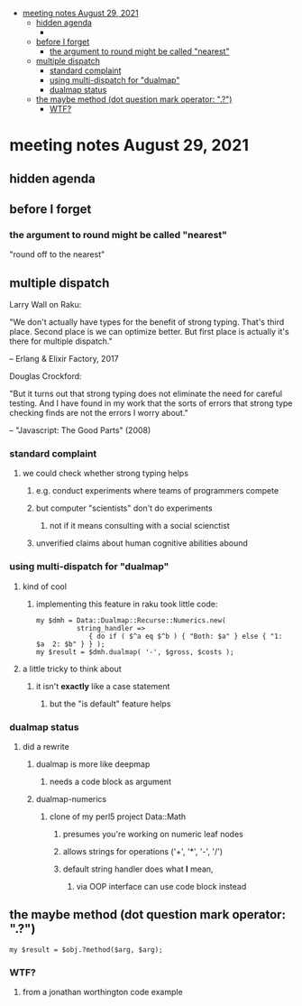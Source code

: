 - [meeting notes August 29, 2021](#orgfdbfae7)
  - [hidden agenda](#org8b6f3c4)
    - [](#orgc86c6a1)
  - [before I forget](#org605f02d)
    - [the argument to round might be called "nearest"](#orga6e20ae)
  - [multiple dispatch](#org3598de8)
    - [standard complaint](#org13ddd00)
    - [using multi-dispatch for "dualmap"](#org0c37e52)
    - [dualmap status](#org4f42ebd)
  - [the maybe method (dot question mark operator: ".?")](#org51415ba)
    - [WTF?](#org8c52e5a)


<a id="orgfdbfae7"></a>

# meeting notes August 29, 2021


<a id="org8b6f3c4"></a>

## hidden agenda


<a id="orgc86c6a1"></a>

### 


<a id="org605f02d"></a>

## before I forget


<a id="orga6e20ae"></a>

### the argument to round might be called "nearest"

"round off to the nearest"


<a id="org3598de8"></a>

## multiple dispatch

Larry Wall on Raku:

"We don't actually have types for the benefit of strong typing. That's third place. Second place is we can optimize better. But first place is actually it's there for multiple dispatch."

&#x2013; Erlang & Elixir Factory, 2017

Douglas Crockford:

"But it turns out that strong typing does not eliminate the need for careful testing. And I have found in my work that the sorts of errors that strong type checking finds are not the errors I worry about."

&#x2013; "Javascript: The Good Parts" (2008)


<a id="org13ddd00"></a>

### standard complaint

1.  we could check whether strong typing helps

    1.  e.g. conduct experiments where teams of programmers compete
    
    2.  but computer "scientists" don't do experiments
    
        1.  not if it means consulting with a social scienctist
    
    3.  unverified claims about human cognitive abilities abound


<a id="org0c37e52"></a>

### using multi-dispatch for "dualmap"

1.  kind of cool

    1.  implementing this feature in raku took little code:
    
        ```perl6
        my $dmh = Data::Dualmap::Recurse::Numerics.new( 
                  string_handler => 
                     { do if ( $^a eq $^b ) { "Both: $a" } else { "1: $a  2: $b" } } );
        my $result = $dmh.dualmap( '-', $gross, $costs );
        ```

2.  a little tricky to think about

    1.  it isn't **exactly** like a case statement
    
        1.  but the "is default" feature helps


<a id="org4f42ebd"></a>

### dualmap status

1.  did a rewrite

    1.  dualmap is more like deepmap
    
        1.  needs a code block as argument
    
    2.  dualmap-numerics
    
        1.  clone of my perl5 project Data::Math
        
            1.  presumes you're working on numeric leaf nodes
            
            2.  allows strings for operations ('+', '\*', '-', '/')
            
            3.  default string handler does what **I** mean,
            
                1.  via OOP interface can use code block instead


<a id="org51415ba"></a>

## the maybe method (dot question mark operator: ".?")

```perl6
my $result = $obj.?method($arg, $arg);
```


<a id="org8c52e5a"></a>

### WTF?

1.  from a jonathan worthington code example
